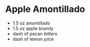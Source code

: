 Apple Amontillado
=================

- 1.5 oz amontillado
- 1.5 oz apple brandy
- dash of pecan bitters
- dash of lemon juice